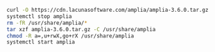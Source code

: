 ﻿```sh
curl -O https://cdn.lacunasoftware.com/amplia/amplia-3.6.0.tar.gz
systemctl stop amplia
rm -fR /usr/share/amplia/*
tar xzf amplia-3.6.0.tar.gz -C /usr/share/amplia
chmod -R a=,u+rwX,go+rX /usr/share/amplia
systemctl start amplia
```
